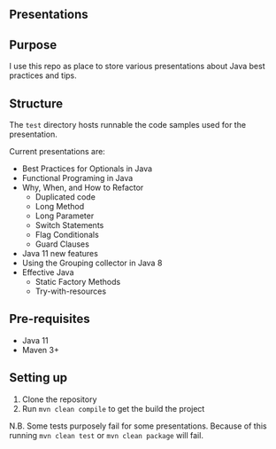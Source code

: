 ## Presentations

## Purpose
I use this repo as place to store various presentations about Java
best practices and tips.

## Structure
The `test` directory hosts runnable the code samples used for the presentation.

Current presentations are:
- Best Practices for Optionals in Java
- Functional Programing in Java
- Why, When, and How to Refactor
  - Duplicated code
  - Long Method
  - Long Parameter
  - Switch Statements
  - Flag Conditionals
  - Guard Clauses
- Java 11 new features
- Using the Grouping collector in Java 8
- Effective Java
    - Static Factory Methods
    - Try-with-resources

## Pre-requisites
- Java 11
- Maven 3+

## Setting up
1. Clone the repository
2. Run `mvn clean compile` to get the build the project

N.B. Some tests purposely fail for some presentations. 
Because of this running `mvn clean test` or `mvn clean package` will fail.